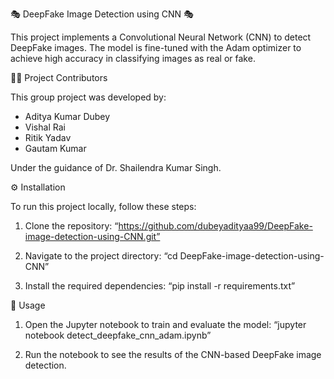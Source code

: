 🎭 DeepFake Image Detection using CNN 🎭

This project implements a Convolutional Neural Network (CNN) to detect DeepFake images. The model is fine-tuned with the Adam optimizer to achieve high accuracy in classifying images as real or fake. 

👨‍💻 Project Contributors

This group project was developed by:

- Aditya Kumar Dubey
- Vishal Rai
- Ritik Yadav
- Gautam Kumar

Under the guidance of Dr. Shailendra Kumar Singh.

⚙️ Installation

To run this project locally, follow these steps:

1. Clone the repository:
  “https://github.com/dubeyadityaa99/DeepFake-image-detection-using-CNN.git”

2. Navigate to the project directory:
   “cd DeepFake-image-detection-using-CNN”

3. Install the required dependencies:
   “pip install -r requirements.txt”


🚀 Usage

1. Open the Jupyter notebook to train and evaluate the model:
      “jupyter notebook detect_deepfake_cnn_adam.ipynb” 

2. Run the notebook to see the results of the CNN-based DeepFake image detection.

